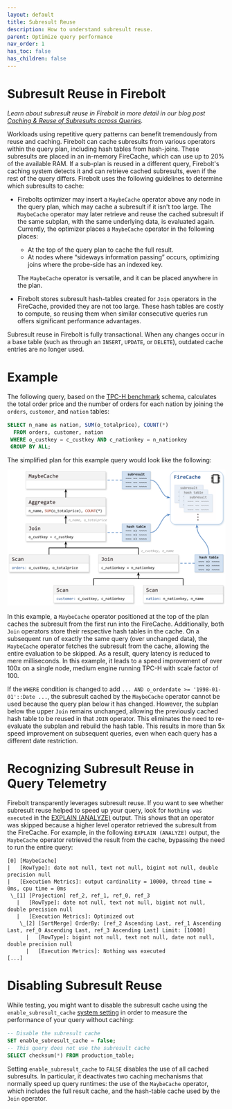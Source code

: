 ```yaml
---
layout: default
title: Subresult Reuse
description: How to understand subresult reuse.
parent: Optimize query performance
nav_order: 1
has_toc: false
has_children: false
---
```


# Subresult Reuse in Firebolt

*Learn about subresult reuse in Firebolt in more detail in our blog post [Caching & Reuse of Subresults across Queries](https://www.firebolt.io/blog/caching-reuse-of-subresults-across-queries).*

Workloads using repetitive query patterns can benefit tremendously from reuse and caching. Firebolt can cache subresults from various operators within the query plan, including hash tables from hash-joins.
These subresults are placed in an in-memory FireCache, which can use up to 20% of the available RAM. If a sub-plan is reused in a different query, Firebolt's caching system detects it and can retrieve cached subresults, even if the rest of the query differs. Firebolt uses the following guidelines to determine which subresults to cache:
- Firebolts optimizer may insert a `MaybeCache` operator above any node in the query plan, which may cache a subresult if it isn't too large. The `MaybeCache` operator may later retrieve and reuse the cached subresult if the same subplan, with the same underlying data, is evaluated again.
Currently, the optimizer places a `MaybeCache` operator in the following places:
  - At the top of the query plan to cache the full result.
  - At nodes where “sideways information passing” occurs, optimizing joins where the probe-side has an indexed key.

  The `MaybeCache` operator is versatile, and it can be placed anywhere in the plan. 
- Firebolt stores subresult hash-tables created for `Join` operators in the FireCache, provided they are not too large. These hash tables are costly to compute, so reusing them when similar consecutive queries run offers significant performance advantages.

Subresult reuse in Firebolt is fully transactional. When any changes occur in a base table (such as through an `INSERT`, `UPDATE`, or `DELETE`), outdated cache entries are no longer used.

# Example 

The following query, based on the [TPC-H benchmark](https://www.tpc.org/tpch/) schema, calculates the total order price and the number of orders for each nation by joining the `orders`, `customer`, and `nation` tables:

```SQL
SELECT n_name as nation, SUM(o_totalprice), COUNT(*)
  FROM orders, customer, nation
 WHERE o_custkey = c_custkey AND c_nationkey = n_nationkey
 GROUP BY ALL;
```

The simplified plan for this example query would look like the following:

<img src="../../assets/images/subresult_reuse.png" alt="A query plan using subresult reuse." width="700"/>

In this example, a `MaybeCache` operator positioned at the top of the plan caches the subresult from the first run into the FireCache. Additionally, both `Join` operators store their respective hash tables in the cache.
On a subsequent run of exactly the same query (over unchanged data), the `MaybeCache` operator fetches the subresult from the cache, allowing the entire evaluation to be skipped. As a result, query latency is reduced to mere milliseconds. In this example, it leads to a speed improvement of over 100x on a single node, medium engine running TPC-H with scale factor of 100.

If the `WHERE` condition is changed to add `... AND o_orderdate >= '1998-01-01'::Date ...`, the subresult cached by the `MaybeCache` operator cannot be used because the query plan below it has changed. However, the subplan below the upper `Join` remains unchanged, allowing the previously cached hash table to be reused in that `JOIN` operator. This eliminates the need to re-evaluate the subplan and rebuild the hash table.
This results in more than 5x speed improvement on subsequent queries, even when each query has a different date restriction.

# Recognizing Subresult Reuse in Query Telemetry

Firebolt transparently leverages subresult reuse. If you want to see whether subresult reuse helped to speed up your query, look for `Nothing was executed` in the [EXPLAIN (ANALYZE)](../../sql_reference/commands/queries/explain.md) output. This shows that an operator was skipped because a higher level operator retrieved the subresult from the FireCache. For example, in the following `EXPLAIN (ANALYZE)` output, the `MaybeCache` operator retrieved the result from the cache, bypassing the need to run the entire query:

```
[0] [MaybeCache]
|   [RowType]: date not null, text not null, bigint not null, double precision null
|   [Execution Metrics]: output cardinality = 10000, thread time = 0ms, cpu time = 0ms
 \_[1] [Projection] ref_2, ref_1, ref_0, ref_3
   |   [RowType]: date not null, text not null, bigint not null, double precision null
   |   [Execution Metrics]: Optimized out
    \_[2] [SortMerge] OrderBy: [ref_2 Ascending Last, ref_1 Ascending Last, ref_0 Ascending Last, ref_3 Ascending Last] Limit: [10000]
      |   [RowType]: bigint not null, text not null, date not null, double precision null
      |   [Execution Metrics]: Nothing was executed
[...]
```

# Disabling Subresult Reuse

While testing, you might want to disable the subresult cache using the `enable_subresult_cache` [system setting](../../Reference/system-settings.md) in order to measure the performance of your query without caching:

```sql
-- Disable the subresult cache
SET enable_subresult_cache = false;
-- This query does not use the subresult cache
SELECT checksum(*) FROM production_table;
```

Setting `enable_subresult_cache` to `FALSE` disables the use of all cached subresults. In particular, it deactivates two caching mechanisms that normally speed up query runtimes: the use of the `MaybeCache` operator, which includes the full result cache, and the hash-table cache used by the `Join` operator.
